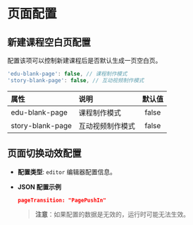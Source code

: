 # 页面配置

## 新建课程空白页配置

配置该项可以控制新建课程后是否默认生成一页空白页。

```js
'edu-blank-page': false, // 课程制作模式
'story-blank-page': false, // 互动视频制作模式
```

| 属性 | 说明 | 默认值|
| :--- | :--- | :---: |
| edu-blank-page|  课程制作模式 | false |
| story-blank-page|  互动视频制作模式  |false |

## 页面切换动效配置

- **配置类型**: `editor` 编辑器配置信息。

- **JSON 配置示例**

  ```json
  pageTransition: "PagePushIn"
  ```

  >**注意**：如果配置的数据是无效的，运行时可能无法生效。
